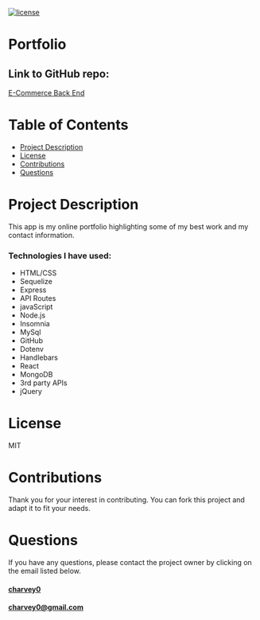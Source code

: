 
[![license](https://img.shields.io/badge/License-MIT-blue)](https://img.shields.io/badge/License-MIT-blue)  

# **Portfolio**

## Link to GitHub repo:
[E-Commerce Back End](https://github.com/charvey0/Portfolio)


# Table of Contents
* [Project Description](#project-description)
* [License](#license)
* [Contributions](#contributions)
* [Questions](#questions)

# Project Description

This app is my online portfolio highlighting some of my best work and my contact information.

### Technologies I have used:
- HTML/CSS
- Sequelize
- Express
- API Routes
- javaScript
- Node.js
- Insomnia
- MySql
- GitHub
- Dotenv
- Handlebars
- React
- MongoDB
- 3rd party APIs
- jQuery


    
# License

MIT

# Contributions

Thank you for your interest in contributing.  You can fork this project and adapt it to fit your needs.

# Questions

If you have any questions, please contact the project owner by clicking on the email listed below.  
     
#### [charvey0](https://github.com/charvey0)
#### [charvey0@gmail.com](mailto:charvey0@gmail.com)
